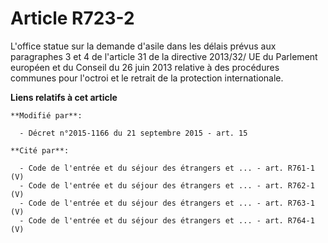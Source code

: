 # Article R723-2

L'office statue sur la demande d'asile dans les délais prévus aux paragraphes 3 et 4 de l'article 31 de la directive 2013/32/
UE du Parlement européen et du Conseil du 26 juin 2013 relative à des procédures communes pour l'octroi et le retrait de la
protection internationale.

**Liens relatifs à cet article**

	**Modifié par**:

	  - Décret n°2015-1166 du 21 septembre 2015 - art. 15

	**Cité par**:

	  - Code de l'entrée et du séjour des étrangers et ... - art. R761-1 (V)
	  - Code de l'entrée et du séjour des étrangers et ... - art. R762-1 (V)
	  - Code de l'entrée et du séjour des étrangers et ... - art. R763-1 (V)
	  - Code de l'entrée et du séjour des étrangers et ... - art. R764-1 (V)
